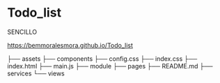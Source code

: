# Todo_list
SENCILLO

<a>https://bemmoralesmora.github.io/Todo_list<a/>

├── assets
├── components
├── config.css
├── index.css
├── index.html
├── main.js
├── module
├── pages
├── README.md
├── services
└── views

